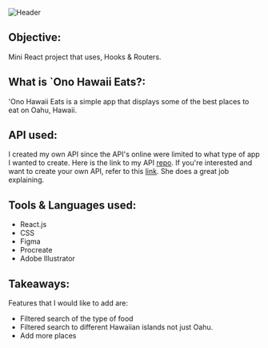 ![Header](https://raw.githubusercontent.com/mculep/ono-hawaii-eats-react-project/main/src/images/readme-header.png)

## Objective:

Mini React project that uses, Hooks & Routers.

## What is `Ono Hawaii Eats?:

'Ono Hawaii Eats is a simple app that displays some of the best places to eat on Oahu, Hawaii.

## API used:

I created my own API since the API's online were limited to what type of app I wanted to create. Here is the link to my API [repo](https://hawaii-grinds-api.herokuapp.com/hawaii-food). If you're interested and want to create your own API, refer to this [link](https://youtu.be/FLnxgSZ0DG4). She does a great job explaining.

## Tools & Languages used:

-   React.js
-   CSS
-   Figma
-   Procreate
-   Adobe Illustrator

## Takeaways:

Features that I would like to add are:

-   Filtered search of the type of food
-   Filtered search to different Hawaiian islands not just Oahu.
-   Add more places
